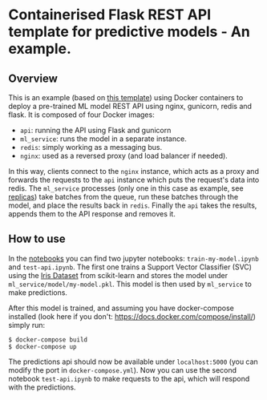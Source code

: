 # Containerised Flask REST API template for predictive models - An example.

## Overview

This is an example (based on [this template](https://github.com/ssalb/prediction-api-template)) using Docker containers to deploy a pre-trained ML model REST API using nginx, gunicorn, redis and flask. It is composed of four Docker images:

- `api`: running the API using Flask and gunicorn
- `ml_service`: runs the model in a separate instance.
- `redis`: simply working as a messaging bus.
- `nginx`: used as a reversed proxy (and load balancer if needed).

In this way, clients connect to the `nginx` instance, which acts as a proxy and forwards the requests to the `api` instance which puts the request's data into redis. The `ml_service` processes (only one in this case as example, see [replicas](https://docs.docker.com/compose/compose-file/#replicas)) take batches from the queue, run these batches through the model, and place the results back in `redis`. Finally the `api` takes the results, appends them to the API response and removes it.

## How to use

In the [notebooks](../tree/master/notebooks) you can find two jupyter notebooks: `train-my-model.ipynb` and `test-api.ipynb`. The first one trains a Support Vector Classifier (SVC) using the [Iris Dataset](https://scikit-learn.org/stable/auto_examples/datasets/plot_iris_dataset.html) from scikit-learn and stores the model under `ml_service/model/my-model.pkl`. This model is then used by `ml_service` to make predictions.

After this model is trained, and assuming you have docker-compose installed (look here if you don't: https://docs.docker.com/compose/install/) simply run:

```
$ docker-compose build
$ docker-compose up
```

The predictions api should now be available under `localhost:5000` (you can modify the port in `docker-compose.yml`). Now you can use the second notebook `test-api.ipynb` to make requests to the api, which will respond with the predictions.
